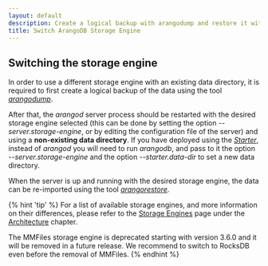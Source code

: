 ```yaml
---
layout: default
description: Create a logical backup with arangodump and restore it with arangorestore to a new data directory
title: Switch ArangoDB Storage Engine
---
```

Switching the storage engine
----------------------------

In order to use a different storage engine with an existing data directory,
it is required to first create a logical backup of the data using the 
tool [_arangodump_](programs-arangodump.html).

After that, the _arangod_ server process should be restarted with the desired storage
engine selected (this can be done by setting the option *--server.storage-engine*,
or by editing the configuration file of the server) and using a **non-existing data directory**.
If you have deployed using the [_Starter_](programs-starter.html),
instead of _arangod_ you will need to run _arangodb_, and pass to it the option 
*--server.storage-engine* and the option *--starter.data-dir* to set a new
data directory.

When the server is up and running with the desired storage engine, the data
can be re-imported using the tool
[_arangorestore_](programs-arangorestore.html).

{% hint 'tip' %}
For a list of available storage engines, and more information on their
differences, please refer to the [Storage Engines](architecture-storage-engines.html)
page under the [Architecture](architecture.html) chapter.

The MMFiles storage engine is deprecated starting with version
3.6.0 and it will be removed in a future release.
We recommend to switch to RocksDB even before the removal of MMFiles.
{% endhint %}
